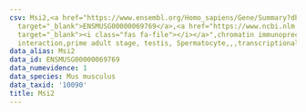 ```yaml
---
csv: Msi2,<a href="https://www.ensembl.org/Homo_sapiens/Gene/Summary?db=core;g=ENSMUSG00000069769"
  target="_blank">ENSMUSG00000069769</a>,<a href="https://www.ncbi.nlm.nih.gov/pubmed/25450459"
  target="_blank"><i class="fas fa-file"></i></a>",chromatin immunoprecipitation assay,direct
  interaction,prime adult stage, testis, Spermatocyte,,,transcriptional regulation,
data_alias: Msi2
data_id: ENSMUSG00000069769
data_numevidence: 1
data_species: Mus musculus
data_taxid: '10090'
title: Msi2
---
```

